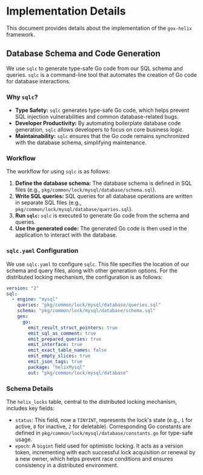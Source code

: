 # Implementation Details

This document provides details about the implementation of the `gox-helix` framework.

## Database Schema and Code Generation

We use `sqlc` to generate type-safe Go code from our SQL schema and queries. `sqlc` is a command-line tool that automates the creation of Go code for database interactions.

### Why `sqlc`?

*   **Type Safety:** `sqlc` generates type-safe Go code, which helps prevent SQL injection vulnerabilities and common database-related bugs.
*   **Developer Productivity:** By automating boilerplate database code generation, `sqlc` allows developers to focus on core business logic.
*   **Maintainability:** `sqlc` ensures that the Go code remains synchronized with the database schema, simplifying maintenance.

### Workflow

The workflow for using `sqlc` is as follows:

1.  **Define the database schema:** The database schema is defined in SQL files (e.g., `pkg/common/lock/mysql/database/schema.sql`).
2.  **Write SQL queries:** SQL queries for all database operations are written in separate SQL files (e.g., `pkg/common/lock/mysql/database/queries.sql`).
3.  **Run `sqlc`:** `sqlc` is executed to generate Go code from the schema and queries.
4.  **Use the generated code:** The generated Go code is then used in the application to interact with the database.

### `sqlc.yaml` Configuration

We use `sqlc.yaml` to configure `sqlc`. This file specifies the location of our schema and query files, along with other generation options. For the distributed locking mechanism, the configuration is as follows:

```yaml
version: "2"
sql:
  - engine: "mysql"
    queries: "pkg/common/lock/mysql/database/queries.sql"
    schema: "pkg/common/lock/mysql/database/schema.sql"
    gen:
      go:
        emit_result_struct_pointers: true
        emit_sql_as_comment: true
        emit_prepared_queries: true
        emit_interface: true
        emit_exact_table_names: false
        emit_empty_slices: true
        emit_json_tags: true
        package: "helixMysql"
        out: "pkg/common/lock/mysql/database"
```

### Schema Details

The `helix_locks` table, central to the distributed locking mechanism, includes key fields:

*   `status`: This field, now a `TINYINT`, represents the lock's state (e.g., `1` for active, `0` for inactive, `2` for deletable). Corresponding Go constants are defined in `pkg/common/lock/mysql/database/constants.go` for type-safe usage.
*   `epoch`: A `bigint` field used for optimistic locking. It acts as a version token, incrementing with each successful lock acquisition or renewal by a new owner, which helps prevent race conditions and ensures consistency in a distributed environment.
